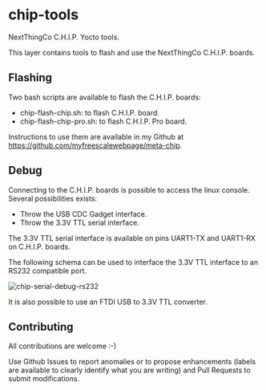 chip-tools
==

NextThingCo C.H.I.P. Yocto tools.

This layer contains tools to flash and use the NextThingCo C.H.I.P. boards.


Flashing
--

Two bash scripts are available to flash the C.H.I.P. boards:
* chip-flash-chip.sh: to flash C.H.I.P. board.
* chip-flash-chip-pro.sh: to flash C.H.I.P. Pro board.

Instructions to use them are available in my Github at https://github.com/myfreescalewebpage/meta-chip.


Debug
--

Connecting to the C.H.I.P. boards is possible to access the linux console. Several possibilities exists:
* Throw the USB CDC Gadget interface.
* Throw the 3.3V TTL serial interface.

The 3.3V TTL serial interface is available on pins UART1-TX and UART1-RX on C.H.I.P. boards.

The following schema can be used to interface the 3.3V TTL interface to an RS232 compatible port.

![chip-serial-debug-rs232](https://github.com/myfreescalewebpage/chip-tools/chip-serial-debug-rs232.png)

It is also possible to use an FTDI USB to 3.3V TTL converter.


Contributing
--

All contributions are welcome :-)

Use Github Issues to report anomalies or to propose enhancements (labels are available to clearly identify what you are writing) and Pull Requests to submit modifications.
